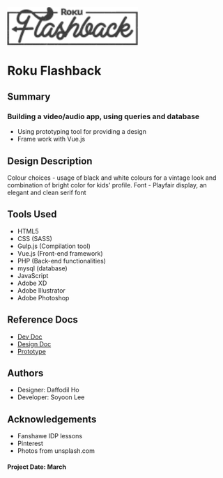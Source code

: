 <img src="images/logo_black.svg" width="300">

# Roku Flashback

## Summary
### Building a video/audio app, using queries and database 
* Using prototyping tool for providing a design
* Frame work with Vue.js

## Design Description
 Colour choices - usage of black and white colours for a vintage look and combination of bright color for kids' profile.
 Font - Playfair display, an elegant and clean serif font

## Tools Used
* HTML5
* CSS (SASS)
* Gulp.js (Compilation tool)
* Vue.js (Front-end framework)
* PHP (Back-end functionalities)
* mysql (database)
* JavaScript
* Adobe XD
* Adobe Illustrator
* Adobe Photoshop

## Reference Docs
* [Dev Doc](https://docs.google.com/document/d/17EWQWVDNswf-EGNF5NL3AXqPF4pXvoJWidB756JZ_Lg/edit?usp=sharing)
* [Design Doc](https://docs.google.com/document/d/1PjrPWrOVxEbuCM5r5_tHPJv0xqfAqiiynGUGX9fE2IQ/edit?usp=sharing)
* [Prototype](https://xd.adobe.com/view/b144b4d5-ab66-4fe9-7529-18a5719f73b6-c775/)

## Authors
* Designer: Daffodil Ho
* Developer: Soyoon Lee

## Acknowledgements
* Fanshawe IDP lessons
* Pinterest
* Photos from unsplash.com

#### Project Date: March
